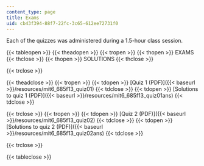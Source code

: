 ```yaml
---
content_type: page
title: Exams
uid: cb43f394-88f7-22fc-3c65-612ee72731f0
---
```


Each of the quizzes was administered during a 1.5-hour class session.

{{< tableopen >}}
{{< theadopen >}}
{{< tropen >}}
{{< thopen >}}
EXAMS
{{< thclose >}}
{{< thopen >}}
SOLUTIONS
{{< thclose >}}

{{< trclose >}}

{{< theadclose >}}
{{< tropen >}}
{{< tdopen >}}
[Quiz 1 (PDF)]({{< baseurl >}}/resources/mit6_685f13_quiz01)
{{< tdclose >}}
{{< tdopen >}}
[Solutions to quiz 1 (PDF)]({{< baseurl >}}/resources/mit6_685f13_quiz01ans)
{{< tdclose >}}

{{< trclose >}}
{{< tropen >}}
{{< tdopen >}}
[Quiz 2 (PDF)]({{< baseurl >}}/resources/mit6_685f13_quiz02)
{{< tdclose >}}
{{< tdopen >}}
[Solutions to quiz 2 (PDF)]({{< baseurl >}}/resources/mit6_685f13_quiz02ans)
{{< tdclose >}}

{{< trclose >}}

{{< tableclose >}}